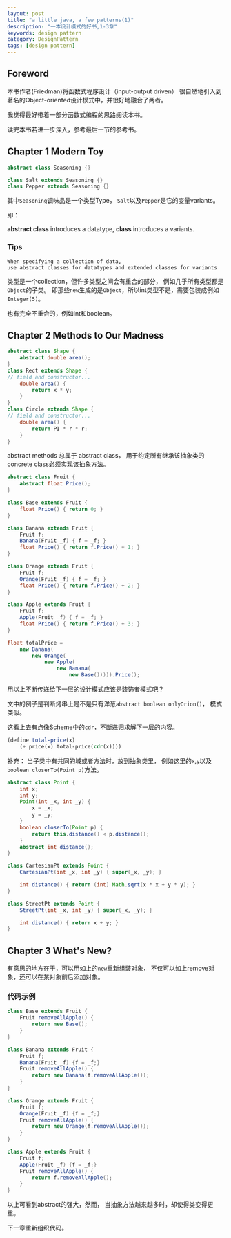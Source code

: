 ```yaml
---
layout: post
title: "a little java, a few patterns(1)"
description: "一本设计模式的好书,1-3章"
keywords: design pattern
category: DesignPattern
tags: [design pattern]
---
```


## Foreword

本书作者(Friedman)将函数式程序设计（input-output driven）
很自然地引入到著名的Object-oriented设计模式中，并很好地融合了两者。

我觉得最好带着一部分函数式编程的思路阅读本书。

读完本书若进一步深入，参考最后一节的参考书。

## Chapter 1 Modern Toy

``` java
abstract class Seasoning {}

class Salt extends Seasoning {}
class Pepper extends Seasoning {}
```

其中`Seasoning`调味品是一个类型Type，
`Salt`以及`Pepper`是它的变量variants。

即：

**abstract class** introduces a datatype,
**class** introduces a variants.

### Tips
```
When specifying a collection of data,
use abstract classes for datatypes and extended classes for variants
```

类型是一个collection，但许多类型之间会有重合的部分，
例如几乎所有类型都是`Object`的子类。
即那些`new`生成的是`Object`，所以int类型不是，需要包装成例如`Integer(5)`。

也有完全不重合的，例如int和boolean。

## Chapter 2 Methods to Our Madness

```java
abstract class Shape {
    abstract double area();
}
class Rect extends Shape {
// field and constructor...
    double area() {
        return x * y;
    }
}
class Circle extends Shape {
// field and constructor...
    double area() {
        return PI * r * r;
    }
}
```

abstract methods 总属于 abstract class，
用于约定所有继承该抽象类的concrete class必须实现该抽象方法。

``` java
abstract class Fruit {
    abstract float Price();
}

class Base extends Fruit {
    float Price() { return 0; }
}

class Banana extends Fruit {
    Fruit f;
    Banana(Fruit _f) { f = _f; }
    float Price() { return f.Price() + 1; }
}

class Orange extends Fruit {
    Fruit f;
    Orange(Fruit _f) { f = _f; }
    float Price() { return f.Price() + 2; }
}

class Apple extends Fruit {
    Fruit f;
    Apple(Fruit _f) { f = _f; }
    float Price() { return f.Price() + 3; }
}

float totalPrice =
    new Banana(
        new Orange(
            new Apple(
                new Banana(
                    new Base())))).Price();
```

用以上不断传递给下一层的设计模式应该是装饰者模式吧？

文中的例子是判断烤串上是不是只有洋葱`abstract boolean onlyOrion()`，
模式类似。

这看上去有点像Scheme中的`cdr`，不断递归求解下一层的内容。

```scheme
(define total-price(x)
    (+ price(x) total-price(cdr(x))))
```

补充：
当子类中有共同的域或者方法时，放到抽象类里，
例如这里的`x`,`y`以及`boolean closerTo(Point p)`方法。

```java
abstract class Point {
    int x;
    int y;
    Point(int _x, int _y) {
        x = _x;
        y = _y;
    }
    boolean closerTo(Point p) {
        return this.distance() < p.distance();
    }
    abstract int distance();
}

class CartesianPt extends Point {
    CartesianPt(int _x, int _y) { super(_x, _y); }

    int distance() { return (int) Math.sqrt(x * x + y * y); }
}

class StreetPt extends Point {
    StreetPt(int _x, int _y) { super(_x, _y); }

    int distance() { return x + y; }
}
```

## Chapter 3 What's New?

有意思的地方在于，可以用如上的`new`重新组装对象，
不仅可以如上remove对象，还可以在某对象前后添加对象。

### 代码示例

``` java
class Base extends Fruit {
    Fruit removeAllApple() {
        return new Base();
    }
}

class Banana extends Fruit {
    Fruit f;
    Banana(Fruit _f) {f = _f;}
    Fruit removeAllApple() {
        return new Banana(f.removeAllApple());
    }
}

class Orange extends Fruit {
    Fruit f;
    Orange(Fruit _f) {f = _f;}
    Fruit removeAllApple() {
        return new Orange(f.removeAllApple());
    }
}

class Apple extends Fruit {
    Fruit f;
    Apple(Fruit _f) {f = _f;}
    Fruit removeAllApple() {
        return f.removeAllApple();
    }
}
```

以上可看到abstract的强大，然而， 当抽象方法越来越多时，却使得类变得更重。

下一章重新组织代码。

